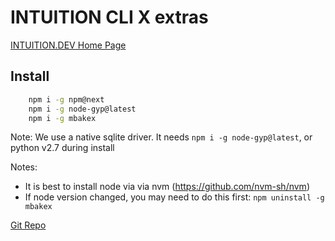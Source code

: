 
# INTUITION  CLI X extras


[INTUITION.DEV Home Page](https://www.INTUITION.DEV)

## Install

```sh
    npm i -g npm@next
    npm i -g node-gyp@latest 
    npm i -g mbakex
```

Note: We use a native sqlite driver. It needs `npm i -g node-gyp@latest`, or python v2.7 during install

Notes: 
- It is best to install node via via nvm (https://github.com/nvm-sh/nvm)
- If node version changed, you may need to do this first:  `npm uninstall -g mbakex`


[Git Repo](http://git.metabake.net)

